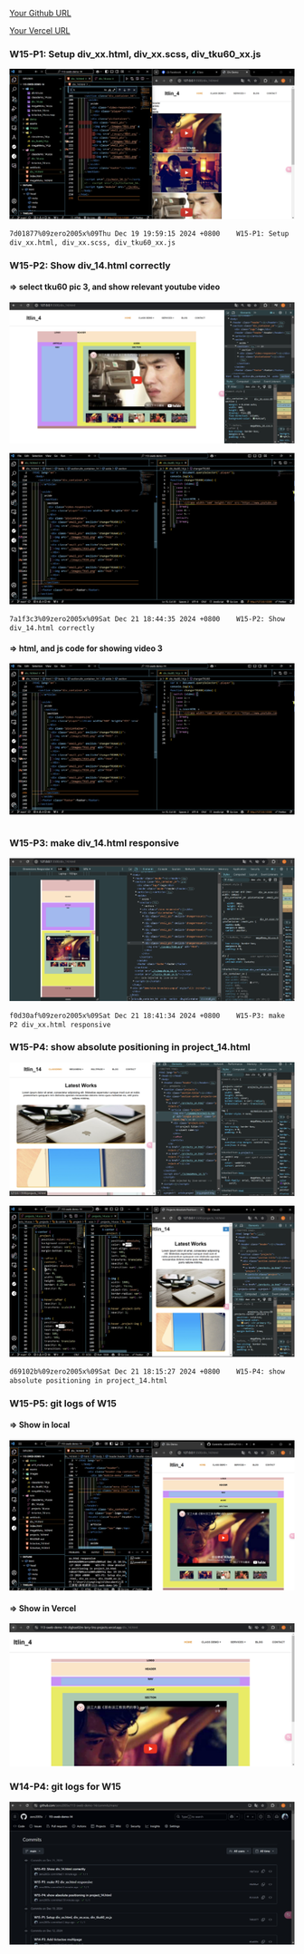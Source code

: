 [Your Github URL](https://github.com/zero2005x/113-sweb-demo-14)

[Your Vercel URL](https://113-sweb-demo-14.vercel.app)

###  W15-P1: Setup div_xx.html, div_xx.scss, div_tku60_xx.js
 
![](w15-p1.png)
 
```
7d01877%09zero2005x%09Thu Dec 19 19:59:15 2024 +0800    W15-P1: Setup div_xx.html, div_xx.scss, div_tku60_xx.js
```

###  W15-P2: Show div_14.html correctly

#### => select tku60 pic 3, and show relevant youtube video

![](w15-p2-1.png)

![](w15-p2-2.png)

```
7a1f3c3%09zero2005x%09Sat Dec 21 18:44:35 2024 +0800    W15-P2: Show div_14.html correctly
```


#### => html, and js code for showing video 3

![](w15-p2-2.png)

```

```

###  W15-P3: make div_14.html responsive

![](w15-p3.png)

```
f0d30af%09zero2005x%09Sat Dec 21 18:41:34 2024 +0800    W15-P3: make P2 div_xx.html responsive
```
###  W15-P4: show absolute positioning in project_14.html

![](w15-p4-1.png)

![](w15-p4-2.png)

```
d69102b%09zero2005x%09Sat Dec 21 18:15:27 2024 +0800    W15-P4: show absolute positioning in project_14.html
```


###   W15-P5:  git logs of W15

#### => Show in local

![](./w15-p5-1.png)


#### => Show in Vercel 

![](./w15-p5-2.png)

### W14-P4: git logs for W15

![](./w15-p5-3.png)
